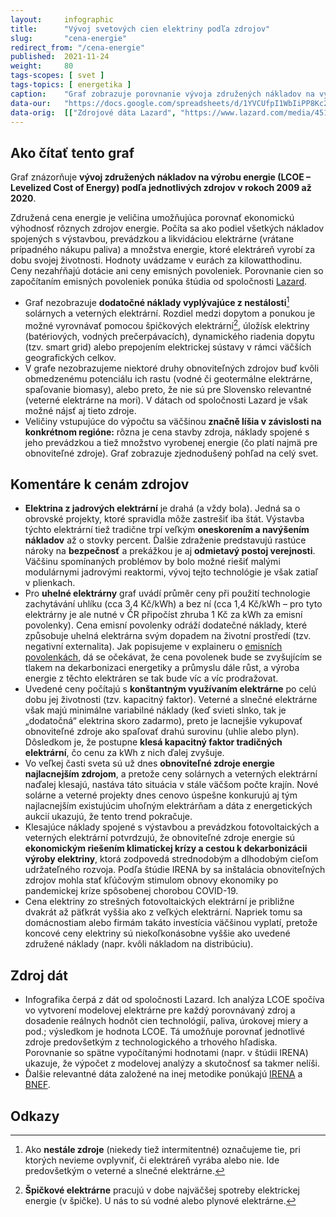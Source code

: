 ```yaml
---
layout:     infographic
title:      "Vývoj svetových cien elektriny podľa zdrojov"
slug:       "cena-energie"
redirect_from: "/cena-energie"
published:  2021-11-24
weight:     80
tags-scopes: [ svet ]
tags-topics: [ energetika ]
caption:    "Graf zobrazuje porovnanie vývoja združených nákladov na výrobu elektriny v modelových veľkých elektrárňach (tzv. utility-scale) od roku 2009 do roku 2020 predovšetkým z hľadiska technológií a trhu. Do ceny nie sú započítané dotácie, ceny emisných povoleniek ani náklady spojené s vyrovnaním nestálosti zdrojov. V grafe sú zobrazené obnoviteľné zdroje, ktoré majú v Slovenskej republike najväčší potenciál rozvoja."
data-our:   "https://docs.google.com/spreadsheets/d/1YVCUfpI1WbIiPP8Kc2np3IFYlVQnyNeB3IvJqPdTrns"
data-orig:  [["Zdrojové dáta Lazard", "https://www.lazard.com/media/451419/lazards-levelized-cost-of-energy-version-140.pdf"]]
---
```


## Ako čítať tento graf

Graf znázorňuje **vývoj združených nákladov na výrobu energie (LCOE – Levelized Cost of Energy) podľa jednotlivých zdrojov v rokoch 2009 až 2020**.

Združená cena energie je veličina umožňujúca porovnať ekonomickú výhodnosť rôznych zdrojov energie. Počíta sa ako podiel všetkých nákladov spojených s výstavbou, prevádzkou a likvidáciou elektrárne (vrátane prípadného nákupu paliva) a množstva energie, ktoré elektráreň vyrobí za dobu svojej životnosti. Hodnoty uvádzame v eurách za kilowatthodinu. Ceny nezahŕňajú dotácie ani ceny emisných povoleniek. Porovnanie cien so započítaním emisných povoleniek ponúka štúdia od spoločnosti [Lazard](https://www.lazard.com/media/451419/lazards-levelized-cost-of-energy-version-140.pdf).

- Graf nezobrazuje **dodatočné náklady vyplývajúce z nestálosti**[^1] solárnych a veterných elektrární. Rozdiel medzi dopytom a ponukou je možné vyrovnávať pomocou špičkových elektrární[^2], úložísk elektriny (batériových, vodných prečerpávacích), dynamického riadenia dopytu (tzv. smart grid) alebo prepojením elektrickej sústavy v rámci väčších geografických celkov.
- V grafe nezobrazujeme niektoré druhy obnoviteľných zdrojov buď kvôli obmedzenému potenciálu ich rastu (vodné či geotermálne elektrárne, spaľovanie biomasy), alebo preto, že nie sú pre Slovensko relevantné (veterné elektrárne na mori). V dátach od spoločnosti Lazard je však možné nájsť aj tieto zdroje.
- Veličiny vstupujúce do výpočtu sa väčšinou **značně líšia v závislosti na konkrétnom regióne:** rôzna je cena stavby zdroja, náklady spojené s jeho prevádzkou a tiež množstvo vyrobenej energie (čo platí najmä pre obnoviteľné zdroje). Graf zobrazuje zjednodušený pohľad na celý svet.

## Komentáre k cenám zdrojov

- **Elektrina z jadrových elektrární** je drahá (a vždy bola). Jedná sa o obrovské projekty, ktoré spravidla môže zastrešiť iba štát. Výstavba týchto elektrární tiež tradične trpí veľkým **oneskorením a navýšením nákladov** až o stovky percent. Ďalšie zdraženie predstavujú rastúce nároky na **bezpečnosť** a prekážkou je aj **odmietavý postoj verejnosti**. Väčšinu spomínaných problémov by bolo možné riešiť malými modulárnymi jadrovými reaktormi, vývoj tejto technológie je však zatiaľ v plienkach.
- Pro **uhelné elektrárny** graf uvádí průměr ceny při použití technologie zachytávání uhlíku (cca 3,4 Kč/kWh) a bez ní (cca 1,4 Kč/kWh – pro tyto elektrárny je ale nutné v ČR připočíst zhruba 1 Kč za kWh za emisní povolenky). Cena emisní povolenky odráží dodatečné náklady, které způsobuje uhelná elektrárna svým dopadem na životní prostředí (tzv. negativní externalita). Jak popisujeme v explaineru o [emisních povolenkách](https://faktaoklimatu.cz/explainery/emisni-povolenky-ets), dá se očekávat, že cena povolenek bude se zvyšujícím se tlakem na dekarbonizaci energetiky a průmyslu dále růst, a výroba energie z těchto elektráren se tak bude víc a víc prodražovat.
- Uvedené ceny počítajú s **konštantným využívaním elektrárne** po celú dobu jej životnosti (tzv. kapacitný faktor). Veterné a slnečné elektrárne však majú minimálne variabilné náklady (keď svieti slnko, tak je „dodatočná“ elektrina skoro zadarmo), preto je lacnejšie vykupovať obnoviteľné zdroje ako spaľovať drahú surovinu (uhlie alebo plyn). Dôsledkom je, že postupne **klesá kapacitný faktor tradičných elektrární**, čo cenu za kWh z nich ďalej zvyšuje.
- Vo veľkej časti sveta sú už dnes **obnoviteľné zdroje energie najlacnejším zdrojom**, a pretože ceny solárnych a veterných elektrární naďalej klesajú, nastáva táto situácia v stále väčšom počte krajín.
Nové solárne a veterné projekty dnes cenovo úspešne konkurujú aj tým najlacnejším existujúcim uhoľným elektrárňam a dáta z energetických aukcií ukazujú, že tento trend pokračuje.
- Klesajúce náklady spojené s výstavbou a prevádzkou fotovoltaických a veterných elektrární potvrdzujú, že obnoviteľné zdroje energie sú **ekonomickým riešením klimatickej krízy a cestou k dekarbonizácii výroby elektriny**, ktorá zodpovedá strednodobým a dlhodobým cieľom udržateľného rozvoja. Podľa štúdie IRENA by sa inštalácia obnoviteľných zdrojov mohla stať kľúčovým stimulom obnovy ekonomiky po pandemickej kríze spôsobenej chorobou COVID-19.
- Cena elektriny zo strešných fotovoltaických elektrární je približne dvakrát až päťkrát vyššia ako z veľkých elektrární. Napriek tomu sa domácnostiam alebo firmám takáto investícia väčšinou vyplatí, pretože koncové ceny elektriny sú niekoľkonásobne vyššie ako uvedené združené náklady (napr. kvôli nákladom na distribúciu).

## Zdroj dát

- Infografika čerpá z dát od spoločnosti Lazard. Ich analýza LCOE spočíva vo vytvorení modelovej elektrárne pre každý porovnávaný zdroj a dosadenie reálnych hodnôt cien technológií, paliva, úrokovej miery a pod.; výsledkom je hodnota LCOE. Tá umožňuje porovnať jednotlivé zdroje predovšetkým z technologického a trhového hľadiska. Porovnanie so spätne vypočítanými hodnotami (napr. v štúdii IRENA) ukazuje, že výpočet z modelovej analýzy a skutočnosť sa takmer nelíši.
- Ďalšie relevantné dáta založené na inej metodike ponúkajú [IRENA](https://www.irena.org/-/media/Files/IRENA/Agency/Publication/2020/Jun/IRENA_Power_Generation_Costs_2019.pdf) a [BNEF](https://assets.bbhub.io/professional/sites/24/BNEF-2021-Executive-Factbook.pdf).

## Odkazy

[^1]: Ako **nestále zdroje** (niekedy tiež intermitentné) označujeme tie, pri ktorých nevieme ovplyvniť, či elektráreň vyrába alebo nie. Ide predovšetkým o veterné a slnečné elektrárne.
[^2]: **Špičkové elektrárne** pracujú v dobe najväčšej spotreby elektrickej energie (v špičke). U nás to sú vodné alebo plynové elektrárne. 
[^3]: Ako **base load** sa označujú elektrárne, ktoré bežia stále a zaisťujú základný odber sústavy. U nás to sú predovšetkým jadrové a uhoľné elektrárne.
